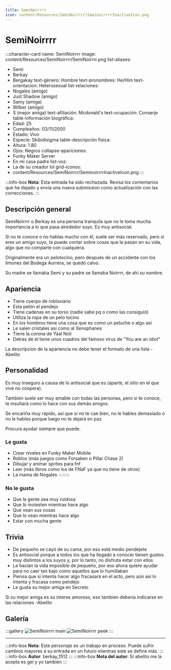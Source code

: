 ```yaml
---
title: SemiNoirrrr
icon: content/Resources/SemiNoirrrr/SeminoirrrrInactiveIcon.png
---
```


# SemiNoirrrr

:::character-card
name: SemiNoirrrr
image: content/Resources/SemiNoirrrr/SemiNoirrrr.png
list-aliases:
  - Semi
  - Berkay
  - Bergakay
text-género: Hombre
text-pronombres: He/Him
text-orientacion: Heterosexual
list-relaciones:
  - Nogales (amigo)
  - Just Shadow (amigo)
  - Samy (amiga)
  - Wilber (amigo)
  - S (mejor amiga)
text-afiliación: Mcdonald's
text-ocupación: Conserje
table-información biográfica:
  - Edad: 25
  - Cumpleaños: 03/11/2000
  - Estado: Vivo
  - Especie: Skibidisigma
table-descripción física:
  - Altura: 1.80
  - Ojos: Negros
collapse-apariciones:
  - Funky Maker Server
  - En mi casa padre
list-voz:
  - La de su creador lol
grid-iconos:
  - content/Resources/SemiNoirrrr/SeminoirrrrInactiveIcon.png
:::

:::info-box
**Nota**: Esta entrada ha sido rechazada. Revisa los comentarios que he dejado y envía una nueva submission como actualización con las correcciones.
:::

## Descripción general

SemiNoirrrr o Berkay es una persona tranquila que no le toma mucha importancia a lo que pasa alrededor suyo. Es muy antisocial.

Si no te conoce o no hablas mucho con él, suele ser más reservado, pero si eres un amigo suyo, te puede contar sobre cosas que le pasan en su vida, algo que no comparte con cualquiera.

Originalmente era un pelotocino, pero después de un accidente con los limones del Bodega Aurrera, se quedó calvo.

Su madre se llamaba Semi y su padre se llamaba Noirrrr, de ahí su nombre.

## Apariencia

  - Tiene cuerpo de robloxiano
  - Esta pelón el pendejo
  - Tiene cadenas en su torso (nadie sabe pq o como las consiguió)
  - Utiliza la ropa de un pelo tocino
  - En los hombros tiene una cosa que es como un peluche o algo asi
  - Le salen cristales así como al Xenophanes
  - Tiene la corona de Yaal Noli
  - Detras de el tiene unos cuadros del famoso virus de "You are an idiot"

La descripcion de la apariencia no debe tener el formato de una lista
-Abelito

## Personalidad

Es muy inseguro a causa de lo antisocial que es (aparte, el sitio en el que vive no coopera).

También suele ser muy amable con todas las personas, pero si te conoce, te insultará como lo hace con sus demás amigos.

Se encariña muy rápido, así que si no te cae bien, no le hables demasiado o no le hables porque luego no te dejará en paz.

Procura ayudar siempre que puede.

### Le gusta
  - Crear niveles en Funky Maker Mobile
  - Roblox (más juegos como Forsaken o Pillar Chase 2)
  - Dibujar y animar sprites para fnf
  - Leer (más libros como los de FNaF ya que no tiene de otros)
  - La mama de Nogales 💥💥💥

### No le gusta
  - Que la gente sea muy ruidosa
  - Que lo molesten mientras hace algo
  - Que vean sus cosas
  - Que lo vean mientras hace algo
  - Estar con mucha gente

## Trivia
  - De pequeño se cayó de su cama, por eso está medio pendejete
  - Es antisocial porque a todos los que ha llegado a conocer tienen gustos muy distintos a los suyos y, por lo tanto, no disfruta estar con ellos
  - Le hacían la vida imposible de pequeño, por eso ahora quiere ayudar para no caer tan bajo como aquellos que lo humillaban
  - Piensa que si intenta hacer algo fracasará en el acto, pero aún así lo intenta y fracasa como pendejo
  - Le gusta su mejor amiga en Secreto

Si su mejor amiga es su interes amoroso, eso tambien deberia indicarse en las relaciones
-Abelito

## Galería

:::gallery
![SemiNoirrrr main](content/Resources/SemiNoirrrr/SemiNoirrrr.png)
![SemiNoirrrr peek](content/Resources/SemiNoirrrr/SemiNoirrrrPeek.png)
:::


---
:::info-box
**Nota**: Este personaje es un trabajo en proceso. Puede sufrir cambios mayores a su entrada en un futuro mientras este se define más.
:::
:::info-box
**Autor**: berkay_1512
:::
:::info-box
**Nota del autor**: Si abelito me la acepta es gei y yo tambien
:::

